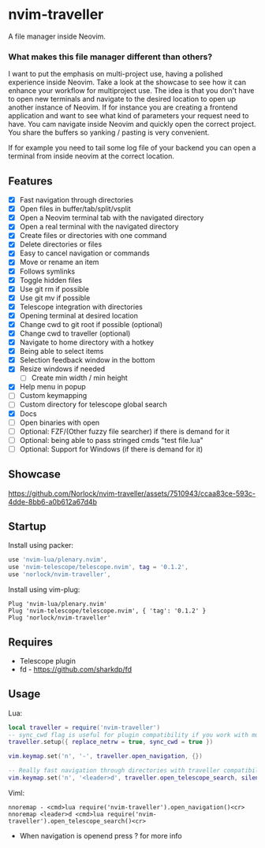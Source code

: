 # nvim-traveller
A file manager inside Neovim. 

### What makes this file manager different than others?

I want to put the emphasis on multi-project use, having a polished experience inside Neovim. Take a look at the showcase to see how it can enhance your workflow for multiproject use. 
The idea is that you don't have to open new terminals and navigate to the desired location to open up another instance of Neovim. If for instance you are creating a frontend application 
and want to see what kind of parameters your request need to have. You cam navigate inside Neovim and quickly open the correct project. You share the buffers so yanking / pasting is very convenient.

If for example you need to tail some log file of your backend you can open a terminal from inside neovim at the correct location.

## Features
- [x] Fast navigation through directories
- [x] Open files in buffer/tab/split/vsplit
- [x] Open a Neovim terminal tab with the navigated directory 
- [x] Open a real terminal with the navigated directory 
- [x] Create files or directories with one command
- [x] Delete directories or files
- [x] Easy to cancel navigation or commands
- [x] Move or rename an item
- [x] Follows symlinks
- [x] Toggle hidden files
- [x] Use git rm if possible
- [x] Use git mv if possible
- [x] Telescope integration with directories
- [x] Opening terminal at desired location
- [x] Change cwd to git root if possible (optional)
- [x] Change cwd to traveller (optional)
- [x] Navigate to home directory with a hotkey
- [x] Being able to select items
- [x] Selection feedback window in the bottom
- [x] Resize windows if needed
  - [ ] Create min width / min height
- [x] Help menu in popup
- [ ] Custom keymapping
- [ ] Custom directory for telescope global search
- [x] Docs
- [ ] Open binaries with open
- [ ] Optional: FZF/(Other fuzzy file searcher)  if there is demand for it
- [ ] Optional: being able to pass stringed cmds "test file.lua"
- [ ] Optional: Support for Windows (if there is demand for it)

## Showcase

https://github.com/Norlock/nvim-traveller/assets/7510943/ccaa83ce-593c-4dde-8bb6-a0b612a67d4b

## Startup

Install using packer:
```lua
use 'nvim-lua/plenary.nvim',
use 'nvim-telescope/telescope.nvim', tag = '0.1.2',
use 'norlock/nvim-traveller',
```

Install using vim-plug:
```viml
Plug 'nvim-lua/plenary.nvim'
Plug 'nvim-telescope/telescope.nvim', { 'tag': '0.1.2' } 
Plug 'norlock/nvim-traveller'
```

## Requires
- Telescope plugin
- fd - https://github.com/sharkdp/fd 

## Usage

Lua:
```lua
local traveller = require('nvim-traveller')
-- sync_cwd flag is useful for plugin compatibility if you work with multiple projects
traveller.setup({ replace_netrw = true, sync_cwd = true })

vim.keymap.set('n', '-', traveller.open_navigation, {})

-- Really fast navigation through directories with traveller compatibility
vim.keymap.set('n', '<leader>d', traveller.open_telescope_search, silent_options) 
```

Viml:
```viml
nnoremap - <cmd>lua require('nvim-traveller').open_navigation()<cr>
nnoremap <leader>d <cmd>lua require('nvim-traveller').open_telescope_search()<cr>
```

- When navigation is openend press ? for more info
